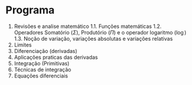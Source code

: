 # Programa

1. Revisões e analise matemático
	1.1. Funções matemáticas
	1.2. Operadores Somatório ($\Sigma$), Produtório ($\Pi$)  e o operador logaritmo ($\log$)
	1.3. Noção de variação, variações absolutas e variações relativas
2. Limites
3. Diferenciação (derivadas)
4. Aplicações praticas das derivadas
5. Integração (Primitivas)
6. Técnicas de integração
7. Equações diferenciais

